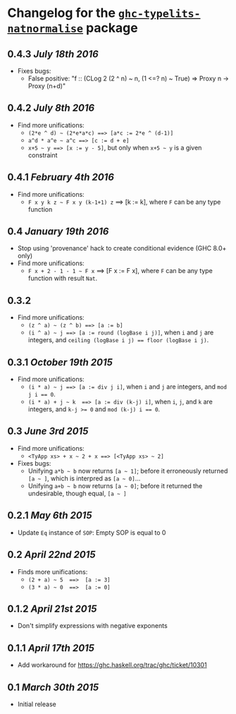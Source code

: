 # Changelog for the [`ghc-typelits-natnormalise`](http://hackage.haskell.org/package/ghc-typelits-natnormalise) package

## 0.4.3 *July 18th 2016*
* Fixes bugs:
  * False positive: "f :: (CLog 2 (2 ^ n) ~ n, (1 <=? n) ~ True) => Proxy n -> Proxy (n+d)"

## 0.4.2 *July 8th 2016*
* Find more unifications:
  * `(2*e ^ d) ~ (2*e*a*c) ==> [a*c := 2*e ^ (d-1)]`
  * `a^d * a^e ~ a^c ==> [c := d + e]`
  * `x+5 ~ y ==> [x := y - 5]`, but only when `x+5 ~ y` is a given constraint

## 0.4.1 *February 4th 2016*
* Find more unifications:
  * `F x y k z ~ F x y (k-1+1) z` ==> [k := k], where `F` can be any type function

## 0.4 *January 19th 2016*
* Stop using 'provenance' hack to create conditional evidence (GHC 8.0+ only)
* Find more unifications:
  * `F x + 2 - 1 - 1 ~ F x` ==> [F x := F x], where `F` can be any type function with result `Nat`.

## 0.3.2
* Find more unifications:
  * `(z ^ a) ~ (z ^ b) ==> [a := b]`
  * `(i ^ a) ~ j ==> [a := round (logBase i j)]`, when `i` and `j` are integers, and `ceiling (logBase i j) == floor (logBase i j)`.

## 0.3.1 *October 19th 2015*
* Find more unifications:
  * `(i * a) ~ j ==> [a := div j i]`, when `i` and `j` are integers, and `mod j i == 0`.
  * `(i * a) + j ~ k  ==> [a := div (k-j) i]`, when `i`, `j`, and `k` are integers, and `k-j >= 0` and `mod (k-j) i == 0`.

## 0.3 *June 3rd 2015*
* Find more unifications:
  * `<TyApp xs> + x ~ 2 + x ==> [<TyApp xs> ~ 2]`
* Fixes bugs:
  * Unifying `a*b ~ b` now returns `[a ~ 1]`; before it erroneously returned `[a ~ ]`, which is interpred as `[a ~ 0]`...
  * Unifying `a+b ~ b` now returns `[a ~ 0]`; before it returned the undesirable, though equal, `[a ~ ]`

## 0.2.1 *May 6th 2015*
* Update `Eq` instance of `SOP`: Empty SOP is equal to 0

## 0.2 *April 22nd 2015*
* Finds more unifications:
  * `(2 + a) ~ 5  ==>  [a := 3]`
  * `(3 * a) ~ 0  ==>  [a := 0]`

## 0.1.2 *April 21st 2015*
* Don't simplify expressions with negative exponents

## 0.1.1 *April 17th 2015*
* Add workaround for https://ghc.haskell.org/trac/ghc/ticket/10301

## 0.1 *March 30th 2015*
* Initial release

